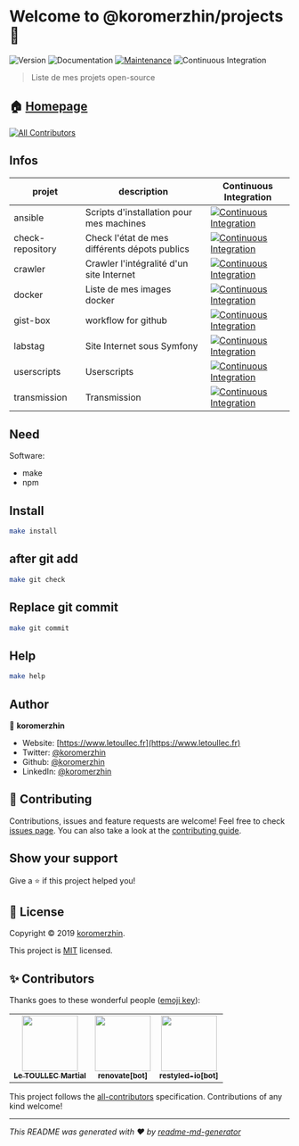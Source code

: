 # Welcome to @koromerzhin/projects 👋

![Version](https://img.shields.io/badge/version-1.0.0-blue.svg?cacheSeconds=2592000)
![Documentation](https://img.shields.io/badge/documentation-yes-brightgreen.svg)
[![Maintenance](https://img.shields.io/badge/Maintained%3F-yes-green.svg)](https://github.com/koromerzhin/projects/graphs/commit-activity)
![Continuous Integration](https://github.com/koromerzhin/projects/workflows/Continuous%20Integration/badge.svg?branch=develop)

> Liste de mes projets open-source

## 🏠 [Homepage](https://github.com/koromerzhin/projects#readme)

<!-- ALL-CONTRIBUTORS-BADGE:START - Do not remove or modify this section -->
[![All Contributors](https://img.shields.io/badge/all_contributors-3-orange.svg?style=flat-square)](#-contributors)
<!-- ALL-CONTRIBUTORS-BADGE:END -->

## Infos

| projet | description | Continuous Integration |
|--|--| -- |
| ansible | Scripts d'installation pour mes machines | [![Continuous Integration](https://github.com/koromerzhin/ansible/workflows/Continuous%20Integration/badge.svg?branch=develop)](https://www.github.com/koromerzhin/ansible) |
| check-repository | Check l'état de mes différents dépots publics | [![Continuous Integration](https://github.com/koromerzhin/check-repository/workflows/Continuous%20Integration/badge.svg?branch=develop)](https://www.github.com/koromerzhin/check-repository) |
| crawler | Crawler l'intégralité d'un site Internet | [![Continuous Integration](https://github.com/koromerzhin/crawler/workflows/Continuous%20Integration/badge.svg?branch=develop)](https://www.github.com/koromerzhin/crawler) |
| docker | Liste de mes images docker | [![Continuous Integration](https://github.com/koromerzhin/docker/workflows/Continuous%20Integration/badge.svg?branch=develop)](https://www.github.com/koromerzhin/docker) |
| gist-box | workflow for github | [![Continuous Integration](https://github.com/koromerzhin/gist-box/workflows/Continuous%20Integration/badge.svg?branch=develop)](https://www.github.com/koromerzhin/gist-box) |
| labstag | Site Internet sous Symfony | [![Continuous Integration](https://github.com/koromerzhin/labstag/workflows/Continuous%20Integration/badge.svg?branch=develop)](https://www.github.com/koromerzhin/labstag) |
| userscripts | Userscripts | [![Continuous Integration](https://github.com/koromerzhin/userscripts/workflows/Continuous%20Integration/badge.svg?branch=develop)](https://www.github.com/koromerzhin/userscripts) |
| transmission | Transmission | [![Continuous Integration](https://github.com/koromerzhin/transmissiontraefik/workflows/Continuous%20Integration/badge.svg?branch=develop)](https://www.github.com/koromerzhin/transmissiontraefik) |
## Need

Software:

- make
- npm

## Install

```sh
make install
```

## after git add

```sh
make git check
```

## Replace git commit

```sh
make git commit
```

## Help

```sh
make help
```

## Author

👤 **koromerzhin**

- Website: [https://www.letoullec.fr](https://www.letoullec.fr)
- Twitter: [@koromerzhin](https://twitter.com/koromerzhin)
- Github: [@koromerzhin](https://github.com/koromerzhin)
- LinkedIn: [@koromerzhin](https://linkedin.com/in/koromerzhin)

## 🤝 Contributing

Contributions, issues and feature requests are welcome!
Feel free to check [issues page](https://github.com/koromerzhin/projects/issues).
You can also take a look at the [contributing guide](
    https://github.com/koromerzhin/projects/blob/develop/CONTRIBUTING.md
    ).

## Show your support

Give a ⭐️ if this project helped you!

## 📝 License

Copyright © 2019 [koromerzhin](https://github.com/koromerzhin).

This project is [MIT](
    https://github.com/koromerzhin/projects/blob/develop/LICENSE
    ) licensed.

## ✨ Contributors

Thanks goes to these wonderful people
([emoji key](https://allcontributors.org/docs/en/emoji-key)):

<!-- ALL-CONTRIBUTORS-LIST:START - Do not remove or modify this section -->
<!-- prettier-ignore-start -->
<!-- markdownlint-disable -->
<table>
  <tr>
    <td align="center"><a href="https://github.com/koromerzhin"><img src="https://avatars0.githubusercontent.com/u/308012?v=4" width="100px;" alt=""/><br /><sub><b>Le TOULLEC Martial</b></sub></a></td>
    <td align="center"><a href="https://github.com/apps/renovate"><img src="https://avatars1.githubusercontent.com/in/2740?v=4" width="100px;" alt=""/><br /><sub><b>renovate[bot]</b></sub></a></td>
    <td align="center"><a href="https://github.com/apps/restyled-io"><img src="https://avatars0.githubusercontent.com/in/5851?v=4" width="100px;" alt=""/><br /><sub><b>restyled-io[bot]</b></sub></a></td>
  </tr>
</table>

<!-- markdownlint-restore -->
<!-- prettier-ignore-end -->

<!-- ALL-CONTRIBUTORS-LIST:END -->

This project follows the [all-contributors](https://github.com/all-contributors/all-contributors)
specification. Contributions of any kind welcome!

---

_This README was generated with ❤️ by
[readme-md-generator](https://github.com/kefranabg/readme-md-generator)_
